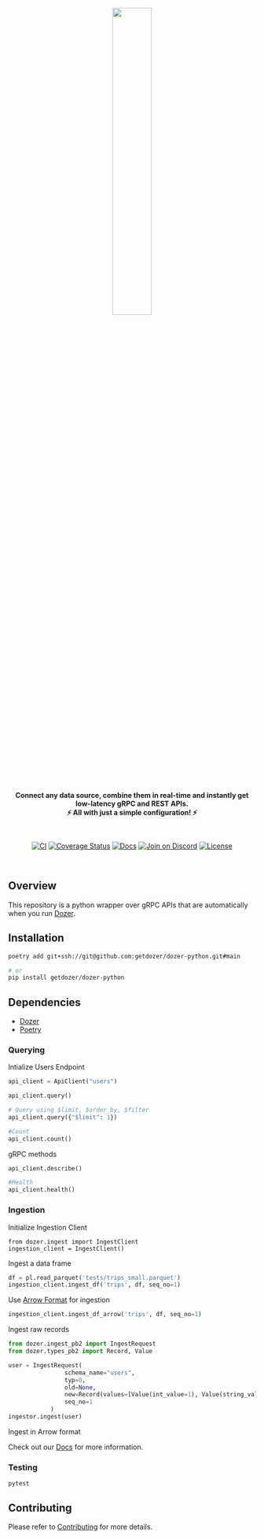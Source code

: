 <div align="center">
    <a target="_blank" href="https://getdozer.io/">
        <br><img src="https://dozer-assets.s3.ap-southeast-1.amazonaws.com/logo-blue.svg" width=40%><br>
    </a>
</div>

<p align="center">
    <br />
    <b>
    Connect any data source, combine them in real-time and instantly get low-latency gRPC and REST APIs.<br>
    ⚡ All with just a simple configuration! ⚡️
    </b>
</p>
<br />

<p align="center">
  <a href="https://github.com/getdozer/dozer/actions/workflows/dozer.yaml" target="_blank"><img src="https://github.com/getdozer/dozer/actions/workflows/dozer.yaml/badge.svg" alt="CI"></a>
  <a href="https://coveralls.io/github/getdozer/dozer?branch=main" target="_blank"><img src="https://coveralls.io/repos/github/getdozer/dozer/badge.svg?branch=main&t=kZMYaV&style=flat" alt="Coverage Status"></a>
  <a href="https://getdozer.io/docs/dozer" target="_blank"><img src="https://img.shields.io/badge/doc-reference-green" alt="Docs"></a>
  <a href="https://discord.com/invite/3eWXBgJaEQ" target="_blank"><img src="https://img.shields.io/badge/join-on%20discord-primary" alt="Join on Discord"></a>
  <a href="https://github.com/getdozer/dozer-python/blob/main/LICENSE" target="_blank"><img src="https://img.shields.io/badge/license-MIT-informational" alt="License"></a>

</p>
<br>

## Overview
This repository is a python wrapper over gRPC APIs that are automatically when you run [Dozer](https://github.com/getdozer/dozer).

## Installation

```bash
poetry add git+ssh://git@github.com:getdozer/dozer-python.git#main

# or 
pip install getdozer/dozer-python
```
## Dependencies

- [Dozer](https://github.com/getdozer/dozer)
- [Poetry](https://python-poetry.org/docs/)


### Querying

Intialize Users Endpoint
```python
api_client = ApiClient("users")

api_client.query()

# Query using $limit, $order_by, $filter
api_client.query({"$limit": 1})

#Count
api_client.count()
```


gRPC methods
```python
api_client.describe()

#Health
api_client.health()
```


### Ingestion

Initialize Ingestion Client
```
from dozer.ingest import IngestClient
ingestion_client = IngestClient()
```

Ingest a data frame

```python
df = pl.read_parquet('tests/trips_small.parquet')
ingestion_client.ingest_df('trips', df, seq_no=1)
```

Use [Arrow Format](https://github.com/apache/arrow) for ingestion
```python
ingestion_client.ingest_df_arrow('trips', df, seq_no=1)
```

Ingest raw records
```python
from dozer.ingest_pb2 import IngestRequest
from dozer.types_pb2 import Record, Value

user = IngestRequest(
                schema_name="users",
                typ=0,
                old=None,
                new=Record(values=[Value(int_value=1), Value(string_value="vivek")]),
                seq_no=1
            )
ingestor.ingest(user)
```

Ingest in Arrow format

Check out our [Docs](https://getdozer.io/docs/dozer/) for more information.
### Testing
```
pytest
```

## Contributing

Please refer to [Contributing](https://getdozer.io/docs/contributing/overview) for more details.
